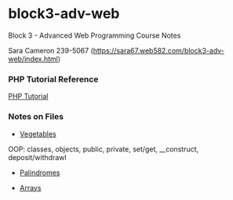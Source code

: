 # block3-adv-web

Block 3 - Advanced Web Programming Course Notes

Sara Cameron 239-5067 (https://sara67.web582.com/block3-adv-web/index.html)

### PHP Tutorial Reference

[PHP Tutorial](https://www.phptutorial.net/)

### Notes on Files

- [Vegetables](https://sara67.web582.com/block3-adv-web/exercises/vegetables.php)

OOP: classes, objects, public, private, set/get, __construct, deposit/withdrawl

- [Palindromes](https://sara67.web582.com/block3-adv-web/exercises/palindrome.php)

- [Arrays](https://sara67.web582.com/block3-adv-web/exercises/array.php)

